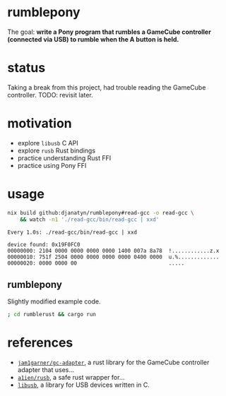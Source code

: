 # rumblepony

The goal: **write a Pony program that rumbles a GameCube controller (connected via USB) to rumble when the A button is held.**

# status

Taking a break from this project, had trouble reading the GameCube controller. TODO: revisit later.

# motivation

* explore `libusb` C API
* explore `rusb` Rust bindings
* practice understanding Rust FFI
* practice using Pony FFI

# usage

``` sh
nix build github:djanatyn/rumblepony#read-gcc -o read-gcc \
    && watch -n1 './read-gcc/bin/read-gcc | xxd'
```
```
Every 1.0s: ./read-gcc/bin/read-gcc | xxd

device found: 0x19F0FC0
00000000: 2104 0000 0000 0000 0000 1400 007a 8a78  !............z.x
00000010: 751f 2504 0000 0000 0000 0000 0400 0000  u.%.............
00000020: 0000 0000 00                             .....
```

## rumblepony

Slightly modified example code.
```sh
; cd rumblerust && cargo run
```

# references

* [`jam1garner/gc-adapter`](https://github.com/jam1garner/gc-adapter), a rust library for the GameCube controller adapter that uses...
* [`a1ien/rusb`](https://docs.rs/rusb/0.6.5/rusb), a safe rust wrapper for...
* [`libusb`](https://github.com/libusb/libusb), a library for USB devices written in C.
